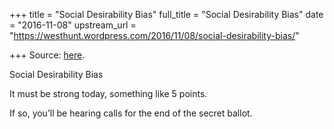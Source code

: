 +++
title = "Social Desirability Bias"
full_title = "Social Desirability Bias"
date = "2016-11-08"
upstream_url = "https://westhunt.wordpress.com/2016/11/08/social-desirability-bias/"

+++
Source: [here](https://westhunt.wordpress.com/2016/11/08/social-desirability-bias/).

Social Desirability Bias

It must be strong today, something like 5 points.

If so, you’ll be hearing calls for the end of the secret ballot.
